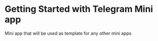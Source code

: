 # Getting Started with Telegram Mini app

Mini app that will be used as template for any other mini apps
